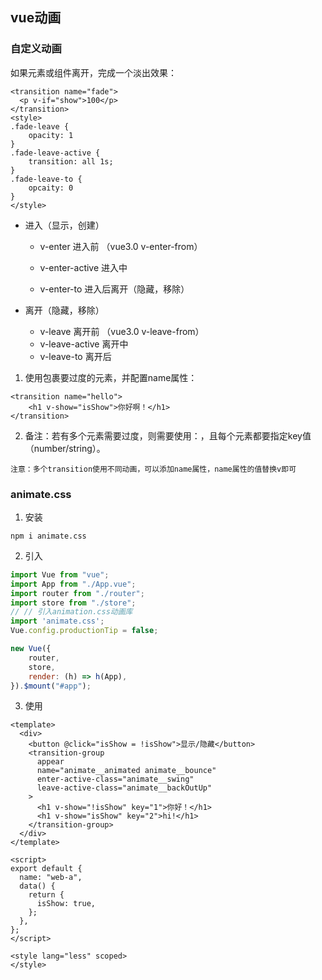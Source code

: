 ## vue动画

### 自定义动画

如果元素或组件离开，完成一个淡出效果：

```vue
<transition name="fade">
  <p v-if="show">100</p>
</transition>
<style>
.fade-leave {
    opacity: 1
}
.fade-leave-active {
    transition: all 1s;
}
.fade-leave-to {
    opcaity: 0
}
</style>
```

+ 进入（显示，创建）

  + v-enter 进入前 （vue3.0 v-enter-from）
  + v-enter-active 进入中

  + v-enter-to 进入后离开（隐藏，移除）

+ 离开（隐藏，移除）

  + v-leave 离开前 （vue3.0 v-leave-from）
  + v-leave-active 离开中
  + v-leave-to 离开后

1. 使用<transition>包裹要过度的元素，并配置name属性：

```vue
<transition name="hello">
	<h1 v-show="isShow">你好啊！</h1>
</transition>
```

2. 备注：若有多个元素需要过度，则需要使用：<transition-group>，且每个元素都要指定key值（number/string）。

`注意：多个transition使用不同动画，可以添加name属性，name属性的值替换v即可`

### animate.css

1. 安装

`npm i animate.css`

2. 引入

```js
import Vue from "vue";
import App from "./App.vue";
import router from "./router";
import store from "./store";
// // 引入animation.css动画库
import 'animate.css';
Vue.config.productionTip = false;

new Vue({
    router,
    store,
    render: (h) => h(App),
}).$mount("#app");
```

3. 使用

```vue
<template>
  <div>
    <button @click="isShow = !isShow">显示/隐藏</button>
    <transition-group
      appear
      name="animate__animated animate__bounce"
      enter-active-class="animate__swing"
      leave-active-class="animate__backOutUp"
    >
      <h1 v-show="!isShow" key="1">你好！</h1>
      <h1 v-show="isShow" key="2">hi!</h1>
    </transition-group>
  </div>
</template>

<script>
export default {
  name: "web-a",
  data() {
    return {
      isShow: true,
    };
  },
};
</script>

<style lang="less" scoped>
</style>
```

